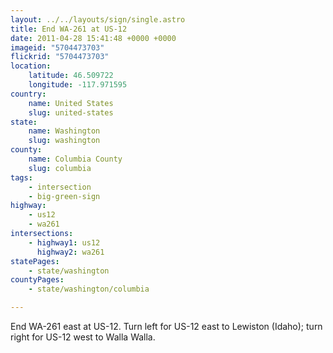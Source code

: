 ```yaml
---
layout: ../../layouts/sign/single.astro
title: End WA-261 at US-12
date: 2011-04-28 15:41:48 +0000 +0000
imageid: "5704473703"
flickrid: "5704473703"
location:
    latitude: 46.509722
    longitude: -117.971595
country:
    name: United States
    slug: united-states
state:
    name: Washington
    slug: washington
county:
    name: Columbia County
    slug: columbia
tags:
    - intersection
    - big-green-sign
highway:
    - us12
    - wa261
intersections:
    - highway1: us12
      highway2: wa261
statePages:
    - state/washington
countyPages:
    - state/washington/columbia

---
```

End WA-261 east at US-12.  Turn left for US-12 east to Lewiston (Idaho); turn right for US-12 west to Walla Walla.